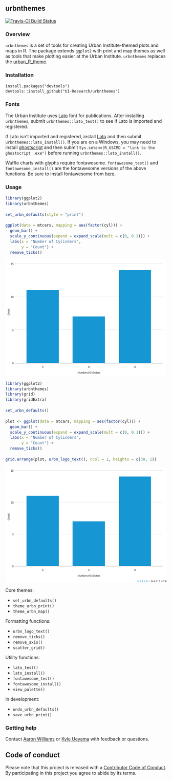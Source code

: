
<!-- README.md is generated from README.Rmd. Please edit that file -->
urbnthemes
----------

[![Travis-CI Build Status](https://travis-ci.org/UI-Research/urbnthemes.svg?branch=master)](https://travis-ci.org/UI-Research/urbnthemes)

### Overview

`urbnthemes` is a set of tools for creating Urban Institute-themed plots and maps in R. The package extends `ggplot2` with print and map themes as well as tools that make plotting easier at the Urban Institute. `urbnthemes` replaces the [urban\_R\_theme](https://github.com/UrbanInstitute/urban_R_theme).

### Installation

    install.packages("devtools")
    devtools::install_github("UI-Research/urbnthemes")

### Fonts

The Urban Institute uses [Lato](https://fonts.google.com/specimen/Lato) font for publications. After installing `urbnthemes`, submit `urbnthemes::lato_test()` to see if Lato is imported and registered.

If Lato isn't imported and registered, install [Lato](https://fonts.google.com/specimen/Lato) and then submit `urbnthemes::lato_install()`. If you are on a Windows, you may need to install [ghostscript](https://www.ghostscript.com/download.html) and then submit `Sys.setenv(R_GSCMD = "link to the ghostscript .exe")` before running `urbnthemes::lato_install()`.

Waffle charts with glyphs require fontawesome. `fontawesome_test()` and `fontawesome_install()` are the fontawesome versions of the above functions. Be sure to install fontawesome from [here](https://github.com/hrbrmstr/waffle/tree/master/inst/fonts).

### Usage

``` r
library(ggplot2)
library(urbnthemes)

set_urbn_defaults(style = "print")

ggplot(data = mtcars, mapping = aes(factor(cyl))) +
  geom_bar() + 
  scale_y_continuous(expand = expand_scale(mult = c(0, 0.1))) +
  labs(x = "Number of Cylinders",
       y = "Count") +
  remove_ticks()
```

![](man/figures/README-example-1.png)

``` r
library(ggplot2)
library(urbnthemes)
library(grid)
library(gridExtra)

set_urbn_defaults()

plot <- ggplot(data = mtcars, mapping = aes(factor(cyl))) +
  geom_bar() + 
  scale_y_continuous(expand = expand_scale(mult = c(0, 0.1))) +
  labs(x = "Number of Cylinders",
       y = "Count") +
  remove_ticks()

grid.arrange(plot, urbn_logo_text(), ncol = 1, heights = c(30, 1))
```

![](man/figures/README-example2-1.png)

Core themes:

-   `set_urbn_defaults()`
-   `theme_urbn_print()`
-   `theme_urbn_map()`

Formatting functions:

-   `urbn_logo_text()`
-   `remove_ticks()`
-   `remove_axis()`
-   `scatter_grid()`

Utility functions:

-   `lato_test()`
-   `lato_install()`
-   `fontawesome_test()`
-   `fontawesome_install()`
-   `view_palette()`

In development:

-   `undo_urbn_defaults()`
-   `save_urbn_print()`

### Getting help

Contact [Aaron Williams](awilliams@urban.org) or [Kyle Ueyama](kueyama@urban.org) with feedback or questions.

Code of conduct
---------------

Please note that this project is released with a [Contributor Code of Conduct](CODE_OF_CONDUCT.md). By participating in this project you agree to abide by its terms.

